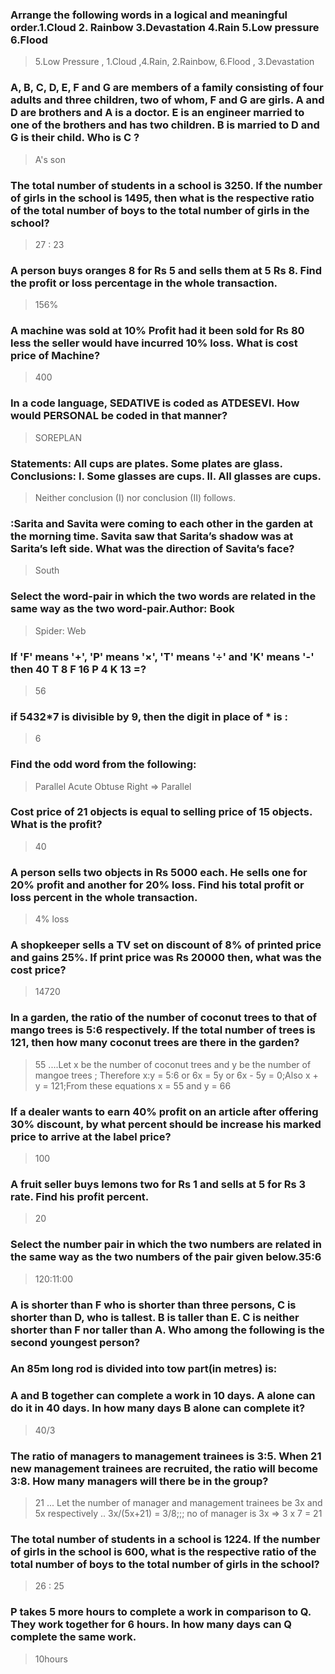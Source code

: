 ### Arrange the following words in a logical and meaningful order.1.Cloud 2. Rainbow 3.Devastation 4.Rain 5.Low pressure 6.Flood

> 5.Low Pressure , 1.Cloud ,4.Rain, 2.Rainbow, 6.Flood , 3.Devastation

### A, B, C, D, E, F and G are members of a family consisting of four adults and three children, two of whom, F and G are girls. A and D are brothers and A is a doctor. E is an engineer married to one of the brothers and has two children. B is married to D and G is their child. Who is C ?

> A's son

### The total number of students in a school is 3250. If the number of girls in the school is 1495, then what is the respective ratio of the total number of boys to the total number of girls in the school?

> 27 : 23

### A person buys oranges 8 for Rs 5 and sells them at 5 Rs 8. Find the profit or loss percentage in the whole transaction.

> 156%

### A machine was sold at 10% Profit had it been sold for Rs 80 less the seller would have incurred 10% loss. What is cost price of Machine?

> 400

### In a code language, SEDATIVE is coded as ATDESEVI. How would PERSONAL be coded in that manner?

> SOREPLAN

### Statements: All cups are plates. Some plates are glass. Conclusions: I. Some glasses are cups. II. All glasses are cups.

> Neither conclusion (I) nor conclusion (II) follows.

### :Sarita and Savita were coming to each other in the garden at the morning time. Savita saw that Sarita’s shadow was at Sarita’s left side. What was the direction of Savita’s face?

> South

### Select the word-pair in which the two words are related in the same way as the two word-pair.Author: Book

> Spider: Web

### If 'F' means '+', 'P' means '×', 'T' means '÷' and 'K' means '-' then 40 T 8 F 16 P 4 K 13 =?

> 56

### if 5432*7 is divisible by 9, then the digit in place of * is :

> 6

### Find the odd word from the following:

> Parallel Acute Obtuse Right => Parallel

### Cost price of 21 objects is equal to selling price of 15 objects. What is the profit?

> 40

### A person sells two objects in Rs 5000 each. He sells one for 20% profit and another for 20% loss. Find his total profit or loss percent in the whole transaction.

> 4% loss

### A shopkeeper sells a TV set on discount of 8% of printed price and gains 25%. If print price was Rs 20000 then, what was the cost price?

> 14720

### In a garden, the ratio of the number of coconut trees to that of mango trees is 5:6 respectively. If the total number of trees is 121, then how many coconut trees are there in the garden?

> 55 ....Let x be the number of coconut trees and y be the number of mangoe trees ; Therefore x:y = 5:6 or 6x = 5y or 6x - 5y = 0;Also x + y = 121;From these equations x = 55 and y = 66

### If a dealer wants to earn 40% profit on an article after offering 30% discount, by what percent should be increase his marked price to arrive at the label price?

> 100

### A fruit seller buys lemons two for Rs 1 and sells at 5 for Rs 3 rate. Find his profit percent.

> 20

### Select the number pair in which the two numbers are related in the same way as the two numbers of the pair given below.35:6

> 120:11:00

### A is shorter than F who is shorter than three persons, C is shorter than D, who is tallest. B is taller than E. C is neither shorter than F nor taller than A. Who among the following is the second youngest person?

### An 85m long rod is divided into tow part(in metres) is:

### A and B together can complete a work in 10 days. A alone can do it in 40 days. In how many days B alone can complete it?

> 40/3

### The ratio of managers to management trainees is 3:5. When 21 new management trainees are recruited, the ratio will become 3:8. How many managers will there be in the group?

> 21 ... Let the number of manager and management trainees be 3x and 5x respectively .. 3x/(5x+21) = 3/8;;; no of manager is 3x => 3 x 7 = 21

### The total number of students in a school is 1224. If the number of girls in the school is 600, what is the respective ratio of the total number of boys to the total number of girls in the school?

> 26 : 25

### P takes 5 more hours to complete a work in comparison to Q. They work together for 6 hours. In how many days can Q complete the same work.

> 10hours

